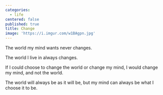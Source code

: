 ```yaml
---
categories:
  - life
centered: false
published: true
title: Change
image: 'https://i.imgur.com/w1BAgpn.jpg'
---
```

The world my mind wants
never changes.

The world I live in 
always changes.

If I could choose 
to change the world
or change my mind,
I would change my mind,
and not the world.

The world will always be
as it will be,
but my mind
can always be
what I choose it to be.


